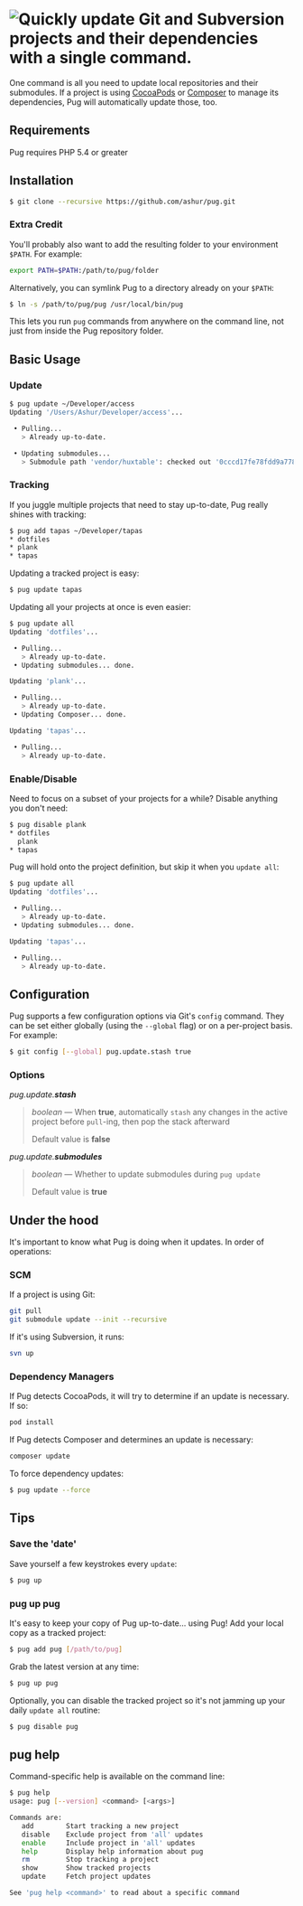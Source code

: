 # ![Quickly update Git and Subversion projects and their dependencies with a single command.](http://pug.sh.s3.amazonaws.com/pug2.png)

One command is all you need to update local repositories and their submodules. If a project is using [CocoaPods](https://cocoapods.org) or [Composer](https://getcomposer.org) to manage its dependencies, Pug will automatically update those, too.


## Requirements

Pug requires PHP 5.4 or greater


## Installation

```bash
$ git clone --recursive https://github.com/ashur/pug.git
```

### Extra Credit

You'll probably also want to add the resulting folder to your environment `$PATH`. For example:

```bash
export PATH=$PATH:/path/to/pug/folder
```

Alternatively, you can symlink Pug to a directory already on your `$PATH`:

```bash
$ ln -s /path/to/pug/pug /usr/local/bin/pug
```

This lets you run `pug` commands from anywhere on the command line, not just from inside the Pug repository folder.


## Basic Usage

### Update

```bash
$ pug update ~/Developer/access
Updating '/Users/Ashur/Developer/access'... 

 • Pulling... 
   > Already up-to-date.

 • Updating submodules... 
   > Submodule path 'vendor/huxtable': checked out '0cccd17fe78fdd9a778f5025b244eafc68553764'

```


### Tracking

If you juggle multiple projects that need to stay up-to-date, Pug really shines with tracking:

```bash
$ pug add tapas ~/Developer/tapas
* dotfiles
* plank
* tapas
```

Updating a tracked project is easy:

```bash
$ pug update tapas
```

Updating all your projects at once is even easier:

```bash
$ pug update all
Updating 'dotfiles'... 

 • Pulling... 
   > Already up-to-date.
 • Updating submodules... done.

Updating 'plank'... 

 • Pulling... 
   > Already up-to-date.
 • Updating Composer... done.

Updating 'tapas'... 

 • Pulling... 
   > Already up-to-date.

```

### Enable/Disable
Need to focus on a subset of your projects for a while? Disable anything you don't need:

```bash
$ pug disable plank
* dotfiles
  plank
* tapas
```

Pug will hold onto the project definition, but skip it when you `update all`:

```bash
$ pug update all
Updating 'dotfiles'... 

 • Pulling... 
   > Already up-to-date.
 • Updating submodules... done.

Updating 'tapas'... 

 • Pulling... 
   > Already up-to-date.

```


## Configuration

Pug supports a few configuration options via Git's `config` command. They can be set either globally (using the `--global` flag) or on a per-project basis. For example:


```bash
$ git config [--global] pug.update.stash true
```

### Options

_pug.update.**stash**_

> _boolean_ — When **true**, automatically `stash` any changes in the active project before `pull`-ing, then pop the stack afterward
> 
> Default value is **false**

_pug.update.**submodules**_

> _boolean_ — Whether to update submodules during `pug update`
> 
> Default value is **true**


## Under the hood

It's important to know what Pug is doing when it updates. In order of operations:

### SCM

If a project is using Git:

```bash
git pull
git submodule update --init --recursive
```

If it's using Subversion, it runs:

```bash
svn up
```

### Dependency Managers

If Pug detects CocoaPods, it will try to determine if an update is necessary. If so:

```bash
pod install
```

If Pug detects Composer and determines an update is necessary:

```bash
composer update
```

To force dependency updates:

```bash
$ pug update --force
```


## Tips

### Save the 'date'

Save yourself a few keystrokes every `update`:

```bash
$ pug up
```

### pug up pug

It's easy to keep your copy of Pug up-to-date... using Pug! Add your local copy as a tracked project:

```bash
$ pug add pug [/path/to/pug]
```

Grab the latest version at any time:

```bash
$ pug up pug
```

Optionally, you can disable the tracked project so it's not jamming up your daily `update all` routine:

```bash
$ pug disable pug
```


## pug help

Command-specific help is available on the command line:

```bash
$ pug help
usage: pug [--version] <command> [<args>]

Commands are:
   add        Start tracking a new project
   disable    Exclude project from 'all' updates
   enable     Include project in 'all' updates
   help       Display help information about pug
   rm         Stop tracking a project
   show       Show tracked projects
   update     Fetch project updates

See 'pug help <command>' to read about a specific command
```
